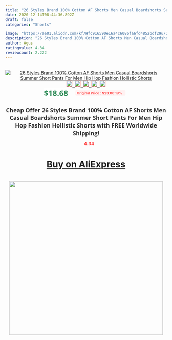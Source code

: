 ```yaml
---
title: "26 Styles Brand 100% Cotton AF Shorts Men Casual Boardshorts Summer Short Pants For Men Hip Hop Fashion Hollistic Shorts"
date: 2020-12-14T08:44:36.892Z
draft: false
categories: "Shorts"

image: "https://ae01.alicdn.com/kf/Hfc916590e16a4c6086fa6fd4852bdf29u/26-Styles-Brand-100-Cotton-AF-Shorts-Men-Casual-Boardshorts-Summer-Short-Pants-For-Men-Hip.jpg"
description: "26 Styles Brand 100% Cotton AF Shorts Men Casual Boardshorts Summer Short Pants For Men Hip Hop Fashion Hollistic Shorts"
author: Agus
ratingvalue: 4.34
reviewcount: 2.222
---
```

<br>
<div style="text-align: center;">
<a href="https://s.click.aliexpress.com/e/_AXsgED" target="_blank" rel="nofollow noopener noreferrer"><img alt="26 Styles Brand 100% Cotton AF Shorts Men Casual Boardshorts Summer Short Pants For Men Hip Hop Fashion Hollistic Shorts" class="magnifier-image" src="https://ae01.alicdn.com/kf/Hfc916590e16a4c6086fa6fd4852bdf29u/26-Styles-Brand-100-Cotton-AF-Shorts-Men-Casual-Boardshorts-Summer-Short-Pants-For-Men-Hip.jpg_640x640.jpg">
<br>
<img style="border:1px solid salmon" src="https://ae01.alicdn.com/kf/Hfc916590e16a4c6086fa6fd4852bdf29u/26-Styles-Brand-100-Cotton-AF-Shorts-Men-Casual-Boardshorts-Summer-Short-Pants-For-Men-Hip.jpg_120x120.jpg">&nbsp;&nbsp;<img style="border:1px solid salmon" src="https://ae01.alicdn.com/kf/HTB1Hstke0knBKNjSZKPq6x6OFXag/26-Styles-Brand-100-Cotton-AF-Shorts-Men-Casual-Boardshorts-Summer-Short-Pants-For-Men-Hip.jpg_120x120.jpg">&nbsp;&nbsp;<img style="border:1px solid salmon" src="https://ae01.alicdn.com/kf/HTB1QaFDpHSYBuNjSspiq6xNzpXad/26-Styles-Brand-100-Cotton-AF-Shorts-Men-Casual-Boardshorts-Summer-Short-Pants-For-Men-Hip.jpg_120x120.jpg">&nbsp;&nbsp;<img style="border:1px solid salmon" src="https://ae01.alicdn.com/kf/HTB1IMEXpTJYBeNjy1zeq6yhzVXas/26-Styles-Brand-100-Cotton-AF-Shorts-Men-Casual-Boardshorts-Summer-Short-Pants-For-Men-Hip.jpg_120x120.jpg">&nbsp;&nbsp;<img style="border:1px solid salmon" src="https://ae01.alicdn.com/kf/HTB1_1yXpQOWBuNjSsppq6xPgpXa7/26-Styles-Brand-100-Cotton-AF-Shorts-Men-Casual-Boardshorts-Summer-Short-Pants-For-Men-Hip.jpg_120x120.jpg"></a></div><br0>
<div style="text-align: center;"><span style="background-color: white; border: 0px; box-sizing: border-box; color: seagreen; display: inline-block; font-family: &quot;open sans&quot; , &quot;arial&quot; , &quot;helvetica&quot; , sans-serif , &quot;heiti&quot;; font-size: 24px; font-stretch: inherit; font-weight: 700; line-height: inherit; margin: 0px 10px 0px 0px; padding: 0px; vertical-align: middle;">$18.68 </span>
<span style="background: rgb(255 , 241 , 241); border-radius: 3px; border: 0px; box-sizing: border-box; color: #ff4747; display: inline-block; font-family: inherit; font-size: 12px; font-stretch: inherit; font-style: inherit; font-variant: inherit; font-weight: 600; line-height: inherit; margin: 0px; padding: 2px 5px; transform: scale(0.9); vertical-align: middle;">Original Price : <b style="text-decoration: line-through;">$23.06 </b> 19%&nbsp;&nbsp;</span></div>
<h1 style="color: #333333; display: inline-block; font-family: &quot;open sans&quot; , &quot;arial&quot; , &quot;helvetica&quot; , sans-serif , &quot;heiti&quot;; font-size: 18px; font-stretch: inherit; font-weight: 700; text-align: center;">Cheap Offer 26 Styles Brand 100% Cotton AF Shorts Men Casual Boardshorts Summer Short Pants For Men Hip Hop Fashion Hollistic Shorts with FREE Worldwide Shipping!</h1>
<div style="color: #ff4747; text-align: center;">
<img src="https://4.bp.blogspot.com/-M0ZcTcb-5uY/XleCXlxnR4I/AAAAAAAAAEc/OrjgMkXV1oMQFaCRZj5HQwOCBcu3w1FegCPcBGAYYCw/s1600/star.png" style="height: 15px;">&nbsp;<b>4.34</b></div>
<div class="button_cont" align="center"><a class="buynow_a" href="https://s.click.aliexpress.com/e/_AXsgED" target="_blank" rel="nofollow noopener noreferrer"><H1>Buy on AliExpress</H1></a></div><br>
<div class="separator" style="clear: both; text-align: center;">
<img src="https://lh3.googleusercontent.com/-pTy5HemUv9M/XlePHvY0dAI/AAAAAAAAAE4/0nX5iRUoIWY8eMW9Dpxeirr157OZliDIgCLcBGAsYHQ/s1600/badge.gif" width="480">
</div>
